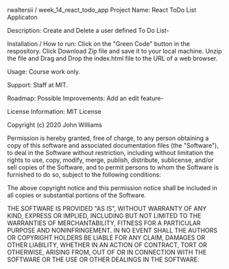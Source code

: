 rwaltersii / week_14_react_todo_app
Project Name:
React ToDo List Applicaton

Description:
Create and Delete a user defined To Do List-

Installation / How to run:
Click on the "Green Code" button in the respository. Click Download Zip file and save it to your local machine. Unzip the file and Drag and Drop the index.html file to the URL of a web browser.

Usage:
Course work only.

Support:
Staff at MIT.

Roadmap:
Possible Improvements: Add an edit feature-

License Information:
MIT License

Copyright (c) 2020 John Williams

Permission is hereby granted, free of charge, to any person obtaining a copy of this software and associated documentation files (the "Software"), to deal in the Software without restriction, including without limitation the rights to use, copy, modify, merge, publish, distribute, sublicense, and/or sell copies of the Software, and to permit persons to whom the Software is furnished to do so, subject to the following conditions:

The above copyright notice and this permission notice shall be included in all copies or substantial portions of the Software.

THE SOFTWARE IS PROVIDED "AS IS", WITHOUT WARRANTY OF ANY KIND, EXPRESS OR IMPLIED, INCLUDING BUT NOT LIMITED TO THE WARRANTIES OF MERCHANTABILITY, FITNESS FOR A PARTICULAR PURPOSE AND NONINFRINGEMENT. IN NO EVENT SHALL THE AUTHORS OR COPYRIGHT HOLDERS BE LIABLE FOR ANY CLAIM, DAMAGES OR OTHER LIABILITY, WHETHER IN AN ACTION OF CONTRACT, TORT OR OTHERWISE, ARISING FROM, OUT OF OR IN CONNECTION WITH THE SOFTWARE OR THE USE OR OTHER DEALINGS IN THE SOFTWARE.

